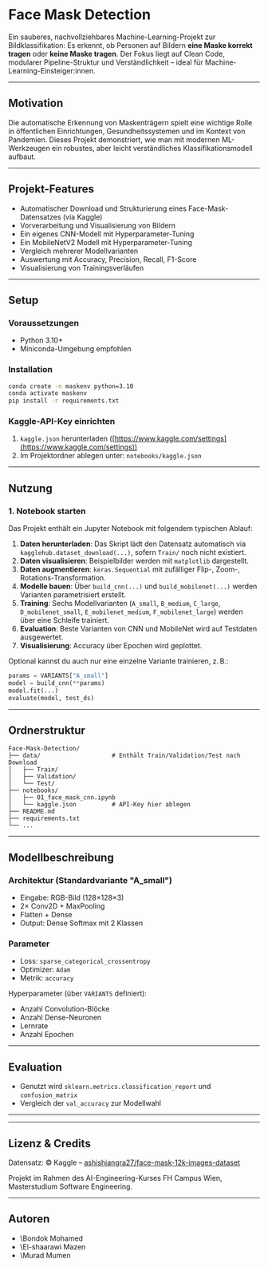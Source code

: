 # Face Mask Detection

Ein sauberes, nachvollziehbares Machine-Learning-Projekt zur Bildklassifikation: Es erkennt, ob Personen auf Bildern **eine Maske korrekt tragen** oder **keine Maske tragen**. Der Fokus liegt auf Clean Code, modularer Pipeline-Struktur und Verständlichkeit – ideal für Machine-Learning-Einsteiger\:innen.

---

## Motivation

Die automatische Erkennung von Maskenträgern spielt eine wichtige Rolle in öffentlichen Einrichtungen, Gesundheitssystemen und im Kontext von Pandemien. Dieses Projekt demonstriert, wie man mit modernen ML-Werkzeugen ein robustes, aber leicht verständliches Klassifikationsmodell aufbaut.

---

## Projekt-Features

* Automatischer Download und Strukturierung eines Face-Mask-Datensatzes (via Kaggle)
* Vorverarbeitung und Visualisierung von Bildern
* Ein eigenes CNN-Modell mit Hyperparameter-Tuning
* Ein MobileNetV2 Modell mit Hyperparameter-Tuning
* Vergleich mehrerer Modellvarianten
* Auswertung mit Accuracy, Precision, Recall, F1-Score
* Visualisierung von Trainingsverläufen

---

## Setup

### Voraussetzungen

* Python 3.10+
* Miniconda-Umgebung empfohlen

### Installation

```bash
conda create -n maskenv python=3.10
conda activate maskenv
pip install -r requirements.txt
```

### Kaggle-API-Key einrichten

1. `kaggle.json` herunterladen ([https://www.kaggle.com/settings](https://www.kaggle.com/settings))
2. Im Projektordner ablegen unter: `notebooks/kaggle.json`

---

## Nutzung

### 1. Notebook starten

Das Projekt enthält ein Jupyter Notebook mit folgendem typischen Ablauf:

1. **Daten herunterladen**: Das Skript lädt den Datensatz automatisch via `kagglehub.dataset_download(...)`, sofern `Train/` noch nicht existiert.
2. **Daten visualisieren**: Beispielbilder werden mit `matplotlib` dargestellt.
3. **Daten augmentieren**: `keras.Sequential` mit zufälliger Flip-, Zoom-, Rotations-Transformation.
4. **Modelle bauen**: Über `build_cnn(...)` und `build_mobilenet(...)` werden Varianten parametrisiert erstellt.
5. **Training**: Sechs Modellvarianten (`A_small`, `B_medium`, `C_large`, `D_mobilenet_small`, `E_mobilenet_medium`, `F_mobilenet_large`) werden über eine Schleife trainiert.
6. **Evaluation**: Beste Varianten von CNN und MobileNet wird auf Testdaten ausgewertet.
7. **Visualisierung**: Accuracy über Epochen wird geplottet.

Optional kannst du auch nur eine einzelne Variante trainieren, z. B.:

```python
params = VARIANTS["A_small"]
model = build_cnn(**params)
model.fit(...)
evaluate(model, test_ds)
```

---

## Ordnerstruktur

```
Face-Mask-Detection/
├── data/                    # Enthält Train/Validation/Test nach Download
│   ├── Train/
│   ├── Validation/
│   └── Test/
├── notebooks/
│   ├── 01_face_mask_cnn.ipynb
│   └── kaggle.json          # API-Key hier ablegen
├── README.md
├── requirements.txt
└── ...
```

---

## Modellbeschreibung

### Architektur (Standardvariante "A\_small")

* Eingabe: RGB-Bild (128×128×3)
* 2× Conv2D + MaxPooling
* Flatten + Dense
* Output: Dense Softmax mit 2 Klassen

### Parameter

* Loss: `sparse_categorical_crossentropy`
* Optimizer: `Adam`
* Metrik: `accuracy`

Hyperparameter (über `VARIANTS` definiert):

* Anzahl Convolution-Blöcke
* Anzahl Dense-Neuronen
* Lernrate
* Anzahl Epochen

---

## Evaluation

* Genutzt wird `sklearn.metrics.classification_report` und `confusion_matrix`
* Vergleich der `val_accuracy` zur Modellwahl

---

---

## Lizenz & Credits

Datensatz: © Kaggle – [ashishjangra27/face-mask-12k-images-dataset](https://www.kaggle.com/datasets/ashishjangra27/face-mask-12k-images-dataset)

Projekt im Rahmen des AI-Engineering-Kurses FH Campus Wien, Masterstudium Software Engineering.

---

## Autoren

* \Bondok Mohamed
* \El-shaarawi Mazen
* \Murad Mumen 




